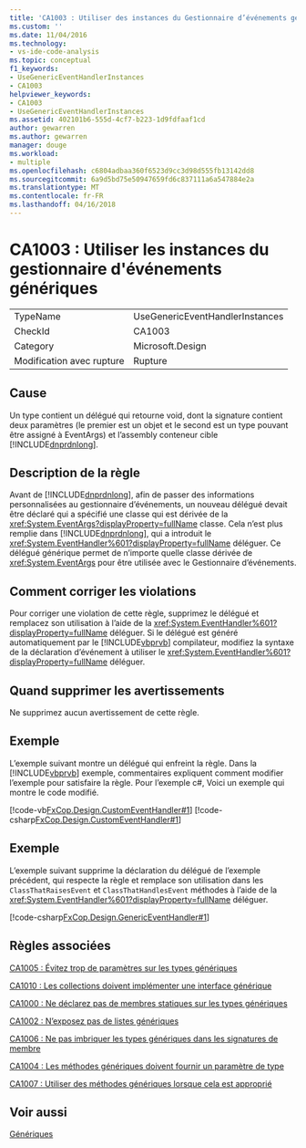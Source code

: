 ```yaml
---
title: 'CA1003 : Utiliser des instances du Gestionnaire d’événements génériques | Documents Microsoft'
ms.custom: ''
ms.date: 11/04/2016
ms.technology:
- vs-ide-code-analysis
ms.topic: conceptual
f1_keywords:
- UseGenericEventHandlerInstances
- CA1003
helpviewer_keywords:
- CA1003
- UseGenericEventHandlerInstances
ms.assetid: 402101b6-555d-4cf7-b223-1d9fdfaaf1cd
author: gewarren
ms.author: gewarren
manager: douge
ms.workload:
- multiple
ms.openlocfilehash: c6804adbaa360f6523d9cc3d98d555fb13142dd8
ms.sourcegitcommit: 6a9d5bd75e50947659fd6c837111a6a547884e2a
ms.translationtype: MT
ms.contentlocale: fr-FR
ms.lasthandoff: 04/16/2018
---
```

# <a name="ca1003-use-generic-event-handler-instances"></a>CA1003 : Utiliser les instances du gestionnaire d'événements génériques
|||  
|-|-|  
|TypeName|UseGenericEventHandlerInstances|  
|CheckId|CA1003|  
|Category|Microsoft.Design|  
|Modification avec rupture|Rupture|  
  
## <a name="cause"></a>Cause  
 Un type contient un délégué qui retourne void, dont la signature contient deux paramètres (le premier est un objet et le second est un type pouvant être assigné à EventArgs) et l’assembly conteneur cible [!INCLUDE[dnprdnlong](../code-quality/includes/dnprdnlong_md.md)].  
  
## <a name="rule-description"></a>Description de la règle  
 Avant de [!INCLUDE[dnprdnlong](../code-quality/includes/dnprdnlong_md.md)], afin de passer des informations personnalisées au gestionnaire d’événements, un nouveau délégué devait être déclaré qui a spécifié une classe qui est dérivée de la <xref:System.EventArgs?displayProperty=fullName> classe. Cela n’est plus remplie dans [!INCLUDE[dnprdnlong](../code-quality/includes/dnprdnlong_md.md)], qui a introduit le <xref:System.EventHandler%601?displayProperty=fullName> déléguer. Ce délégué générique permet de n’importe quelle classe dérivée de <xref:System.EventArgs> pour être utilisée avec le Gestionnaire d’événements.  
  
## <a name="how-to-fix-violations"></a>Comment corriger les violations  
 Pour corriger une violation de cette règle, supprimez le délégué et remplacez son utilisation à l’aide de la <xref:System.EventHandler%601?displayProperty=fullName> déléguer. Si le délégué est généré automatiquement par le [!INCLUDE[vbprvb](../code-quality/includes/vbprvb_md.md)] compilateur, modifiez la syntaxe de la déclaration d’événement à utiliser le <xref:System.EventHandler%601?displayProperty=fullName> déléguer.  
  
## <a name="when-to-suppress-warnings"></a>Quand supprimer les avertissements  
 Ne supprimez aucun avertissement de cette règle.  
  
## <a name="example"></a>Exemple  
 L’exemple suivant montre un délégué qui enfreint la règle. Dans la [!INCLUDE[vbprvb](../code-quality/includes/vbprvb_md.md)] exemple, commentaires expliquent comment modifier l’exemple pour satisfaire la règle. Pour l’exemple c#, Voici un exemple qui montre le code modifié.  
  
 [!code-vb[FxCop.Design.CustomEventHandler#1](../code-quality/codesnippet/VisualBasic/ca1003-use-generic-event-handler-instances_1.vb)]
 [!code-csharp[FxCop.Design.CustomEventHandler#1](../code-quality/codesnippet/CSharp/ca1003-use-generic-event-handler-instances_1.cs)]  
  
## <a name="example"></a>Exemple  
 L’exemple suivant supprime la déclaration du délégué de l’exemple précédent, qui respecte la règle et remplace son utilisation dans les `ClassThatRaisesEvent` et `ClassThatHandlesEvent` méthodes à l’aide de la <xref:System.EventHandler%601?displayProperty=fullName> déléguer.  
  
 [!code-csharp[FxCop.Design.GenericEventHandler#1](../code-quality/codesnippet/CSharp/ca1003-use-generic-event-handler-instances_2.cs)]  
  
## <a name="related-rules"></a>Règles associées  
 [CA1005 : Évitez trop de paramètres sur les types génériques](../code-quality/ca1005-avoid-excessive-parameters-on-generic-types.md)  
  
 [CA1010 : Les collections doivent implémenter une interface générique](../code-quality/ca1010-collections-should-implement-generic-interface.md)  
  
 [CA1000 : Ne déclarez pas de membres statiques sur les types génériques](../code-quality/ca1000-do-not-declare-static-members-on-generic-types.md)  
  
 [CA1002 : N’exposez pas de listes génériques](../code-quality/ca1002-do-not-expose-generic-lists.md)  
  
 [CA1006 : Ne pas imbriquer les types génériques dans les signatures de membre](../code-quality/ca1006-do-not-nest-generic-types-in-member-signatures.md)  
  
 [CA1004 : Les méthodes génériques doivent fournir un paramètre de type](../code-quality/ca1004-generic-methods-should-provide-type-parameter.md)  
  
 [CA1007 : Utiliser des méthodes génériques lorsque cela est approprié](../code-quality/ca1007-use-generics-where-appropriate.md)  
  
## <a name="see-also"></a>Voir aussi  
 [Génériques](/dotnet/csharp/programming-guide/generics/index)